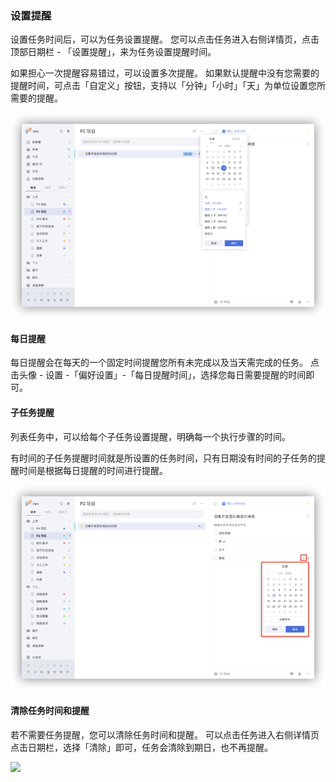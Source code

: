 ### 设置提醒

设置任务时间后，可以为任务设置提醒。 您可以点击任务进入右侧详情页，点击顶部日期栏 - 「设置提醒」，来为任务设置提醒时间。

如果担心一次提醒容易错过，可以设置多次提醒。 如果默认提醒中没有您需要的提醒时间，可点击「自定义」按钮，支持以「分钟」「小时」「天」为单位设置您所需要的提醒。 

![](../images/web/1.3.4.png)

#### 每日提醒

每日提醒会在每天的一个固定时间提醒您所有未完成以及当天需完成的任务。 点击头像 - 设置 -「偏好设置」-「每日提醒时间」，选择您每日需要提醒的时间即可。

#### 子任务提醒

列表任务中，可以给每个子任务设置提醒，明确每一个执行步骤的时间。

有时间的子任务提醒时间就是所设置的任务时间，只有日期没有时间的子任务的提醒时间是根据每日提醒的时间进行提醒。

![](../images/web/1.3.11.png)


#### 清除任务时间和提醒

若不需要任务提醒，您可以清除任务时间和提醒。 可以点击任务进入右侧详情页点击日期栏，选择「清除」即可，任务会清除到期日，也不再提醒。

![](../../images/android/task/reminder.png)


